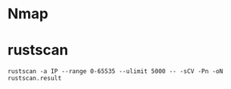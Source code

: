 # Nmap

# rustscan

```
rustscan -a IP --range 0-65535 --ulimit 5000 -- -sCV -Pn -oN rustscan.result
```
